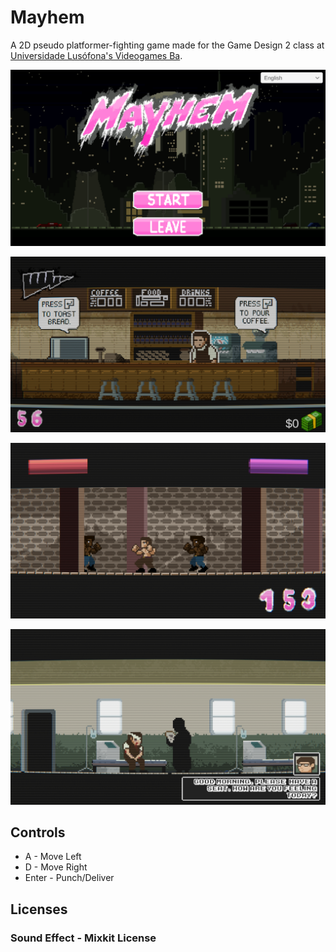 # Mayhem
A 2D pseudo platformer-fighting game made for the Game Design 2 class at [Universidade Lusófona's Videogames Ba](https://www.ulusofona.pt/en/lisboa/bachelor/videogames).

![Mayhem Screenshot](2dplatformer_01.png)

![Mayhem Screenshot](2dplatformer_02.png)

![Mayhem Screenshot](2dplatformer_03.png)

![Mayhem Screenshot](2dplatformer_04.png)

## Controls
- A - Move Left
- D - Move Right
- Enter - Punch/Deliver




## Licenses
### Sound Effect - Mixkit License
